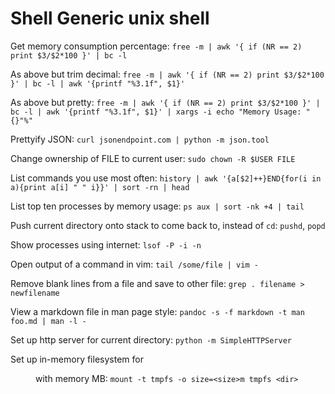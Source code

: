 # Shell Generic unix shell

Get memory consumption percentage: `free -m | awk '{ if (NR == 2) print $3/$2*100 }' | bc -l`

As above but trim decimal: `free -m | awk '{ if (NR == 2) print $3/$2*100 }' | bc -l | awk '{printf "%3.1f", $1}'`

As above but pretty: `free -m | awk '{ if (NR == 2) print $3/$2*100 }' | bc -l | awk '{printf "%3.1f", $1}' | xargs -i echo "Memory Usage: "{}"%"`

Prettyify JSON: `curl jsonendpoint.com | python -m json.tool`

Change ownership of FILE to current user: `sudo chown -R $USER FILE`

List commands you use most often: `history | awk '{a[$2]++}END{for(i in a){print a[i] " " i}}' | sort -rn | head`

List top ten processes by memory usage: `ps aux | sort -nk +4 | tail`

Push current directory onto stack to come back to, instead of `cd`: `pushd`, `popd`

Show processes using internet: `lsof -P -i -n`

Open output of a command in vim: `tail /some/file | vim -`

Remove blank lines from a file and save to other file: `grep . filename > newfilename`

View a markdown file in man page style: `pandoc -s -f markdown -t man foo.md | man -l -`

Set up http server for current directory: `python -m SimpleHTTPServer`

Set up in-memory filesystem for <dir> with memory <size> MB: `mount -t tmpfs -o size=<size>m tmpfs <dir>`
